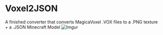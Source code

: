 # Voxel2JSON
A finished converter that converts MagicaVoxel .VOX files to a .PNG texture + a .JSON Minecraft Model
![Imgur](http://i.imgur.com/VrxyxB2.jpg)
